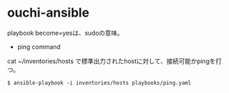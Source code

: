 # ouchi-ansible

playbook become=yesは、sudoの意味。


- ping command  

cat ~/inventories/hosts 
で標準出力されたhostに対して、接続可能かpingを打つ。

```
$ ansible-playbook -i inventories/hosts playbooks/ping.yaml
```
